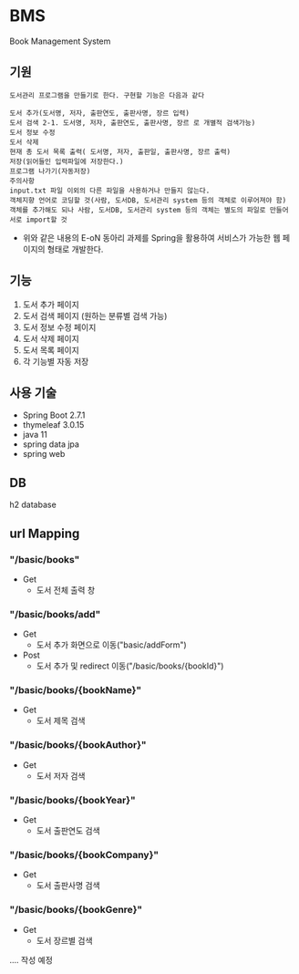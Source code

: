 # BMS

Book Management System

## 기원
```
도서관리 프로그램을 만들기로 한다. 구현할 기능은 다음과 같다

도서 추가(도서명, 저자, 출판연도, 출판사명, 장르 입력)
도서 검색 2-1. 도서명, 저자, 출판연도, 출판사명, 장르 로 개별적 검색가능)
도서 정보 수정
도서 삭제
현재 총 도서 목록 출력( 도서명, 저자, 출판일, 출판사명, 장르 출력)
저장(읽어들인 입력파일에 저장한다.)
프로그램 나가기(자동저장)
주의사항
input.txt 파일 이외의 다른 파일을 사용하거나 만들지 않는다.
객체지향 언어로 코딩할 것(사람, 도서DB, 도서관리 system 등의 객체로 이루어져야 함)
객체를 추가해도 되나 사람, 도서DB, 도서관리 system 등의 객체는 별도의 파일로 만들어 서로 import할 것
```
- 위와 같은 내용의 E-oN 동아리 과제를 Spring을 활용하여 서비스가 가능한 웹 페이지의 형태로 개발한다.

## 기능
1. 도서 추가 페이지
2. 도서 검색 페이지 (원하는 분류별 검색 가능)
3. 도서 정보 수정 페이지
4. 도서 삭제 페이지
5. 도서 목록 페이지
6. 각 기능별 자동 저장

## 사용 기술
- Spring Boot 2.7.1
- thymeleaf 3.0.15
- java 11
- spring data jpa
- spring web

## DB
h2 database

## url Mapping
### "/basic/books"
- Get
  - 도서 전체 출력 창
  
### "/basic/books/add"
- Get
  - 도서 추가 화면으로 이동("basic/addForm")
- Post
  - 도서 추가 및 redirect 이동("/basic/books/{bookId}")
  
### "/basic/books/{bookName}"
- Get
  - 도서 제목 검색
  
### "/basic/books/{bookAuthor}"
- Get
  - 도서 저자 검색
  
### "/basic/books/{bookYear}"
- Get
  - 도서 출판연도 검색
  
### "/basic/books/{bookCompany}"
- Get
  - 도서 출판사명 검색
  
### "/basic/books/{bookGenre}"
- Get
  - 도서 장르별 검색
 
 .... 작성 예정
